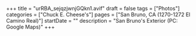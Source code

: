 +++
title = "urRBA_sejqzjwnjGQkn1.avif"
draft = false
tags = ["Photos"]
categories = ["Chuck E. Cheese's"]
pages = ["San Bruno, CA (1270-1272 El Camino Real)"]
startDate = ""
description = "San Bruno's Exterior (PC: Google Maps)"
+++
